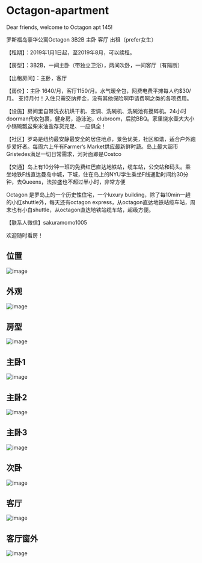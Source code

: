 # Octagon-apartment

Dear friends, welcome to Octagon apt 145!

罗斯福岛豪华公寓Octagon 3B2B 主卧 客厅 出租（prefer女生）

【租期】：2019年1月1日起，至2019年8月，可以续租。

【房型】：3B2B，一间主卧（带独立卫浴），两间次卧，一间客厅（有隔断）

【出租房间】：主卧，客厅

【房价】：主卧 1640/月，客厅1150/月。水气暖全包，网费电费平摊每人约$30/月。
支持月付！入住只需交纳押金，没有其他保险啊申请费啊之类的各项费用。

【设施】房间里自带洗衣机烘干机、空调、洗碗机、洗碗池有搅碎机。24小时doorman代收包裹，健身房，游泳池，clubroom，后院BBQ。家里烧水壶大大小小锅碗瓢盆柴米油盐存货充足、一应俱全！

【社区】罗岛是纽约最安静最安全的居住地点，景色优美，社区和谐，适合户外跑步爱好者。每周六上午有Farmer‘s Market供应最新鲜时蔬。岛上最大超市Gristedes满足一切日常需求，河对面即是Costco

【交通】岛上有10分钟一班的免费红巴直达地铁站，缆车站，公交站和码头。乘坐地铁F线直达曼岛中城，下城，住在岛上的NYU学生乘坐F线通勤时间约30分钟，去Queens，法拉盛也不超过半小时，非常方便

Octagon 是罗岛上的一个历史性住宅，一个luxury building，除了每10min一趟的小红shuttle外，每天还有octagon express，从octagon直达地铁站缆车站，周末也有小白shuttle，从octagon直达地铁站缆车站，超级方便。

【联系人微信】sakuramomo1005

欢迎随时看房！ 

## 位置

![image](https://github.com/sakuramomo1005/Octagon-apartment/blob/master/Pictures/%E4%BD%8D%E7%BD%AE.JPG)

## 外观

![image](https://github.com/sakuramomo1005/Octagon-apartment/blob/master/Pictures/octagon%E5%A4%96%E8%A7%82.JPG)

## 房型

![image](https://github.com/sakuramomo1005/Octagon-apartment/blob/master/Pictures/%E6%88%BF%E5%9E%8B.JPG)

## 主卧1

![image](https://github.com/sakuramomo1005/Octagon-apartment/blob/master/Pictures/%E4%B8%BB%E5%8D%A7.jpg)

## 主卧2

![image](https://github.com/sakuramomo1005/Octagon-apartment/blob/master/Pictures/%E4%B8%BB%E5%8D%A7-%E5%A4%A7closet.jpg)

## 主卧3

![image](https://github.com/sakuramomo1005/Octagon-apartment/blob/master/Pictures/%E4%B8%BB%E5%8D%A7%E7%AA%97%E5%A4%96%E9%A3%8E%E6%99%AF%E5%A5%BD.JPG)

## 次卧

![image](https://github.com/sakuramomo1005/Octagon-apartment/blob/master/Pictures/%E6%AC%A1%E5%8D%A7.JPG)
                                                                                         

## 客厅

![image](https://github.com/sakuramomo1005/Octagon-apartment/blob/master/Pictures/IMG_2308.JPG)

## 客厅窗外

![image](https://github.com/sakuramomo1005/Octagon-apartment/blob/master/Pictures/IMG_2309.JPG)
